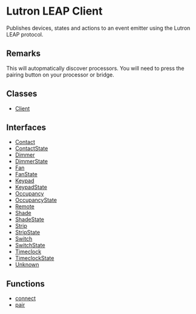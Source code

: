 # Lutron LEAP Client

Publishes devices, states and actions to an event emitter using the Lutron
LEAP protocol.

## Remarks

This will autopmatically discover processors. You will need to press the
pairing button on your processor or bridge.

## Classes

- [Client](classes/Client.md)

## Interfaces

- [Contact](interfaces/Contact.md)
- [ContactState](interfaces/ContactState.md)
- [Dimmer](interfaces/Dimmer.md)
- [DimmerState](interfaces/DimmerState.md)
- [Fan](interfaces/Fan.md)
- [FanState](interfaces/FanState.md)
- [Keypad](interfaces/Keypad.md)
- [KeypadState](interfaces/KeypadState.md)
- [Occupancy](interfaces/Occupancy.md)
- [OccupancyState](interfaces/OccupancyState.md)
- [Remote](interfaces/Remote.md)
- [Shade](interfaces/Shade.md)
- [ShadeState](interfaces/ShadeState.md)
- [Strip](interfaces/Strip.md)
- [StripState](interfaces/StripState.md)
- [Switch](interfaces/Switch.md)
- [SwitchState](interfaces/SwitchState.md)
- [Timeclock](interfaces/Timeclock.md)
- [TimeclockState](interfaces/TimeclockState.md)
- [Unknown](interfaces/Unknown.md)

## Functions

- [connect](functions/connect.md)
- [pair](functions/pair.md)
